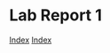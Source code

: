 # Lab Report 1
[Index](index.html)
[Index](https://hsflores7.githun.io/cse15l-lab-reports/index.html)
